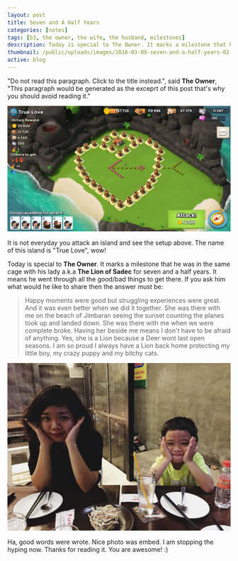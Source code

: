 ```yaml
---
layout: post
title: Seven and A Half Years
categories: [notes]
tags: [b3, the owner, the wife, the husband, milestones]
description: Today is special to The Owner. It marks a milestone that he was in the same cage with his The Lion of Sadec for seven and a half years.
thumbnail: /public/uploads/images/2016-03-09-seven-and-a-half-years-02.jpg
active: blog
---
```


"Do not read this paragraph. Click to the title instead.", said __The Owner__, "This paragraph would be generated as the exceprt of this post that's why you should avoid reading it."
<!--more-->
![True Love Island](/public/uploads/images/2016-03-09-seven-and-a-half-years-01.jpg "True Love Island")

It is not everyday you attack an island and see the setup above. The name of this island is "True Love", wow!

Today is special to __The Owner__. It marks a milestone that he was in the same cage with his lady a.k.a __The Lion of Sadec__ for seven and a half years. It means he went through all the good/bad things to get there. If you ask him what would he like to share then the answer must be: 

<div class="epigraph"><blockquote><p>Happy moments were good but struggling experiences were great. And it was even better when we did it together. She was there with me on the beach of Jimbaran seeing the sunset counting the planes took up and landed down. She was there with me when we were complete broke. Having her beside me means I don't have to be afraid of anything. Yes, she is a Lion because a Deer wont last open seasons. I am so proud I always have a Lion back home protecting my little boy, my crazy puppy and my bitchy cats.</p></blockquote></div>

![My precious. Disclaimer: I am not Gollum.](/public/uploads/images/2016-03-09-seven-and-a-half-years-02.jpg "My precious. Disclaimer: I am not Gollum.")

Ha, good words were wrote. Nice photo was embed. I am stopping the hyping now. Thanks for reading it. You are awesome! :)

